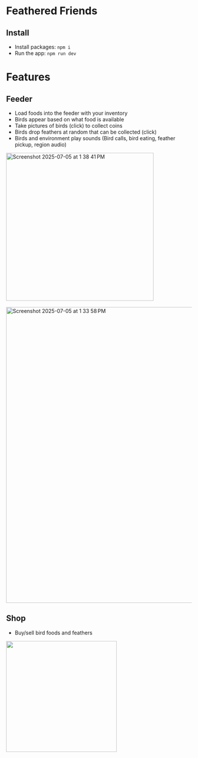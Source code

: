 # Feathered Friends

## Install

- Install packages: `npm i`
- Run the app: `npm run dev`

# Features

## Feeder

- Load foods into the feeder with your inventory
- Birds appear based on what food is available
- Take pictures of birds (click) to collect coins
- Birds drop feathers at random that can be collected (click)
- Birds and environment play sounds (Bird calls, bird eating, feather pickup, region audio)

<img width="400" alt="Screenshot 2025-07-05 at 1 38 41 PM" src="https://github.com/user-attachments/assets/7034b5eb-8d74-4549-a2f0-0e412c00aece" />
<br />
<br />
<img width="800" alt="Screenshot 2025-07-05 at 1 33 58 PM" src="https://github.com/user-attachments/assets/24f349a7-5586-4a75-b4b0-ef7c184e5434" />

## Shop

- Buy/sell bird foods and feathers

<img width="300" src="https://github.com/user-attachments/assets/e4205fdd-7276-4a60-82c5-48b8a78ef412" />
